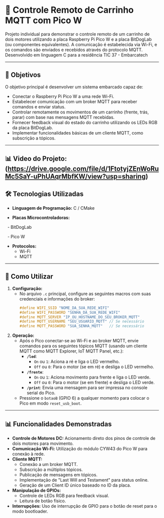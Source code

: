 #  🚗 **Controle Remoto de Carrinho MQTT com Pico W**



Projeto individual para demonstrar o controle remoto de um carrinho de dois motores utilizando a placa Raspberry Pi Pico W e a placa BitDogLab (ou componentes equivalentes). A comunicação é estabelecida via Wi-Fi, e os comandos são enviados e recebidos através do protocolo MQTT. Desenvolvido em linguagem C para a residência TIC 37 - Embarcatech


---



## 🔎 **Objetivos**

O objetivo principal é desenvolver um sistema embarcado capaz de:
* Conectar o Raspberry Pi Pico W a uma rede Wi-Fi.
* Estabelecer comunicação com um broker MQTT para receber comandos e enviar status.
* Controlar remotamente os movimentos de um carrinho (frente, trás, parar) com base nas mensagens MQTT recebidas.
* Fornecer feedback visual do estado do carrinho utilizando os LEDs RGB da placa BitDogLab.
* Implementar funcionalidades básicas de um cliente MQTT, como subscrição a tópicos.

---


## 📊 **Video do Projeto:** (https://drive.google.com/file/d/1FtotyjZEnWoRuMc5SaY-uPhUAqrMbfKW/view?usp=sharing)



## 🛠️ **Tecnologias Utilizadas**


- **Linguagem de Programação:** C / CMake

- **Placas Microcontroladoras:**

  - BitDogLab

  - Pico W
  
- **Protocolos:**
  - Wi-Fi
  - MQTT

---



## 📖 **Como Utilizar**

1.  **Configuração:**
    * No arquivo `.c` principal, configure as seguintes macros com suas credenciais e informações do broker:
        ```c
        #define WIFI_SSID "NOME_DA_SUA_REDE_WIFI"
        #define WIFI_PASSWORD "SENHA_DA_SUA_REDE_WIFI"
        #define MQTT_SERVER "IP_OU_HOSTNAME_DO_SEU_BROKER_MQTT"
        #define MQTT_USERNAME "SEU_USUARIO_MQTT" // Se necessário
        #define MQTT_PASSWORD "SUA_SENHA_MQTT"   // Se necessário
        ```
2.  **Operação:**
    * Após o Pico conectar-se ao Wi-Fi e ao broker MQTT, envie comandos para os seguintes tópicos MQTT (usando um cliente MQTT como MQTT Explorer, IoT MQTT Panel, etc.):
        * **`/led`**:
            * `On` ou `1`: Aciona a ré e liga o LED vermelho.
            * `Off` ou `0`: Para o motor (se em ré) e desliga o LED vermelho.
        * **`/frente`**:
            * `On` ou `1`: Aciona movimento para frente e liga o LED verde.
            * `Off` ou `0`: Para o motor (se em frente) e desliga o LED verde.
        * **`/print`**: Envia uma mensagem para ser impressa no console serial do Pico.
    * Pressione o `botaoB` (GPIO 6) a qualquer momento para colocar o Pico em modo `reset_usb_boot`.

---


## 📊 **Funcionalidades Demonstradas**

- **Controle de Motores DC:** Acionamento direto dos pinos de controle de dois motores para movimento.
- **Comunicação Wi-Fi:** Utilização do módulo CYW43 do Pico W para conexão à rede.
- **Cliente MQTT:**
    - Conexão a um broker MQTT.
    - Subscrição a múltiplos tópicos.
    - Publicação de mensagens em tópicos.
    - Implementação de "Last Will and Testament" para status online.
    - Geração de um Client ID único baseado no ID da placa.
- **Manipulação de GPIOs:**
    - Controle de LEDs RGB para feedback visual.
    - Leitura de botão físico.
- **Interrupções:** Uso de interrupção de GPIO para o botão de reset para o modo bootloader.
